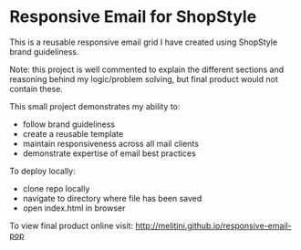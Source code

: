 # Responsive Email for ShopStyle
This is a reusable responsive email grid I have created using ShopStyle brand guideliness. 

Note: this project is well commented to explain the different sections and reasoning behind my logic/problem solving, but final product would not contain these. 

This small project demonstrates my ability to:
 * follow brand guideliness
 * create a reusable template
 * maintain responsiveness across all mail clients
 * demonstrate expertise of email best practices
 
To deploy locally:
 * clone repo locally
 * navigate to directory where file has been saved
 * open index.html in browser
  
To view final product online visit: http://melitini.github.io/responsive-email-pop
